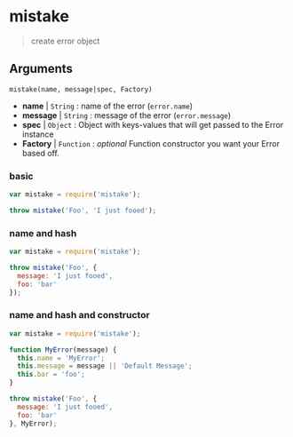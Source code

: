 # mistake
> create error object

## Arguments

`mistake(name, message|spec, Factory)`

- **name** | `String` : name of the error (`error.name`)
- **message** | `String` : message of the error (`error.message`)
- **spec** | `Object` : Object with keys-values that will get passed to the Error instance
- **Factory** | `Function` : *optional* Function constructor you want your Error based off.

### basic

```js
var mistake = require('mistake');

throw mistake('Foo', 'I just fooed');
```

### name and hash

```js
var mistake = require('mistake');

throw mistake('Foo', {
  message: 'I just fooed',
  foo: 'bar'
});
```

### name and hash and constructor

```js
var mistake = require('mistake');

function MyError(message) {
  this.name = 'MyError';
  this.message = message || 'Default Message';
  this.bar = 'foo';
}

throw mistake('Foo', {
  message: 'I just fooed',
  foo: 'bar'
}, MyError);
```
